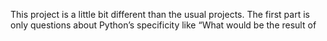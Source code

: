 This project is a little bit different than the usual projects. The first part is only questions about Python’s specificity like “What would be the result of
